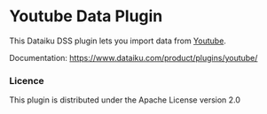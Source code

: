 # Youtube Data Plugin

This Dataiku DSS plugin lets you import data from [Youtube](https://www.youtube.com).

Documentation: https://www.dataiku.com/product/plugins/youtube/


### Licence
This plugin is distributed under the Apache License version 2.0
